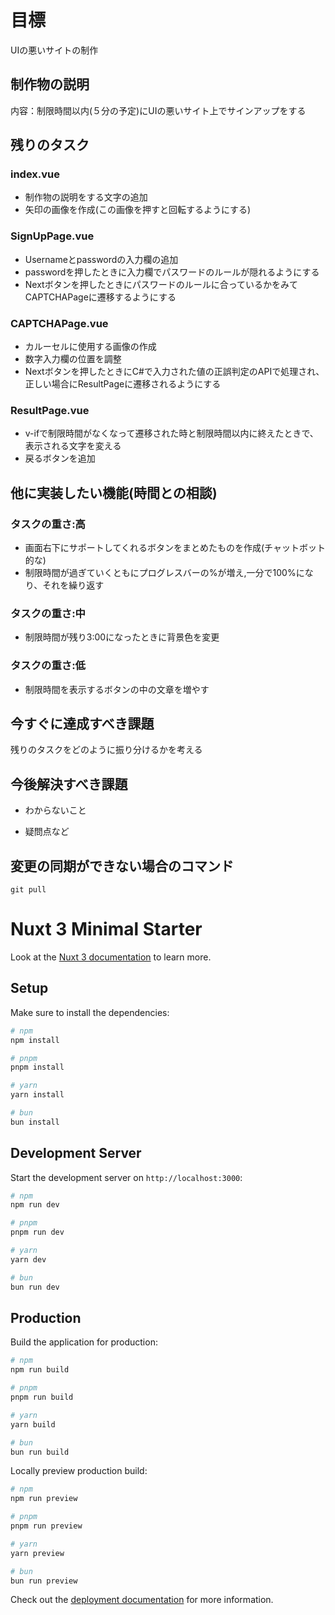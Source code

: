 # 目標
UIの悪いサイトの制作

## 制作物の説明
内容：制限時間以内(５分の予定)にUIの悪いサイト上でサインアップをする

## 残りのタスク
 ### index.vue
- 制作物の説明をする文字の追加
- 矢印の画像を作成(この画像を押すと回転するようにする)
 ### SignUpPage.vue
- Usernameとpasswordの入力欄の追加
- passwordを押したときに入力欄でパスワードのルールが隠れるようにする
- Nextボタンを押したときにパスワードのルールに合っているかをみてCAPTCHAPageに遷移するようにする

### CAPTCHAPage.vue
- カルーセルに使用する画像の作成
- 数字入力欄の位置を調整
- Nextボタンを押したときにC#で入力された値の正誤判定のAPIで処理され、正しい場合にResultPageに遷移されるようにする

 ### ResultPage.vue
- v-ifで制限時間がなくなって遷移された時と制限時間以内に終えたときで、表示される文字を変える
- 戻るボタンを追加

## 他に実装したい機能(時間との相談)
### タスクの重さ:高
- 画面右下にサポートしてくれるボタンをまとめたものを作成(チャットボット的な) 
- 制限時間が過ぎていくともにプログレスバーの%が増え,一分で100%になり、それを繰り返す

### タスクの重さ:中
- 制限時間が残り3:00になったときに背景色を変更

### タスクの重さ:低
- 制限時間を表示するボタンの中の文章を増やす

## 今すぐに達成すべき課題
残りのタスクをどのように振り分けるかを考える
## 今後解決すべき課題

- わからないこと

- 疑問点など

## 変更の同期ができない場合のコマンド
    git pull 

# Nuxt 3 Minimal Starter

Look at the [Nuxt 3 documentation](https://nuxt.com/docs/getting-started/introduction) to learn more.

## Setup

Make sure to install the dependencies:

```bash
# npm
npm install

# pnpm
pnpm install

# yarn
yarn install

# bun
bun install
```

## Development Server

Start the development server on `http://localhost:3000`:

```bash
# npm
npm run dev

# pnpm
pnpm run dev

# yarn
yarn dev

# bun
bun run dev
```

## Production

Build the application for production:

```bash
# npm
npm run build

# pnpm
pnpm run build

# yarn
yarn build

# bun
bun run build
```

Locally preview production build:

```bash
# npm
npm run preview

# pnpm
pnpm run preview

# yarn
yarn preview

# bun
bun run preview
```

Check out the [deployment documentation](https://nuxt.com/docs/getting-started/deployment) for more information.
